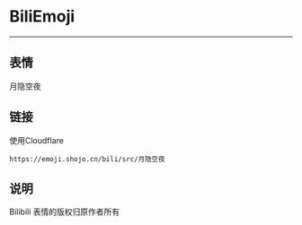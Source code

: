 # BiliEmoji
---
## 表情
月隐空夜
## 链接
使用Cloudflare
```
https://emoji.shojo.cn/bili/src/月隐空夜
```
## 说明
Bilibili 表情的版权归原作者所有
